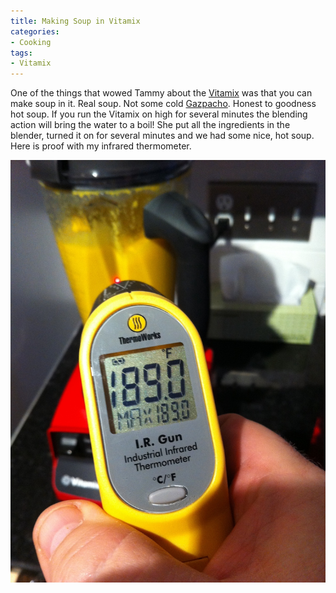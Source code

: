 ```yaml
---
title: Making Soup in Vitamix
categories:
- Cooking
tags:
- Vitamix
---
```


One of the things that wowed Tammy about the [Vitamix](http://www.vitamix.com/) was that you can make soup in it. Real soup. Not some cold [Gazpacho](http://en.wikipedia.org/wiki/Gazpacho). Honest to goodness hot soup. If you run the Vitamix on high for several minutes the blending action will bring the water to a boil!
She put all the ingredients in the blender, turned it on for several minutes and we had some nice, hot soup. Here is proof with my infrared thermometer.

[![](/assets/posts/2011/Soup-in-Vitamix.jpg)](http://thingelstad.com/s/making-soup-in-vitamix/soup-in-vitamix/img)
